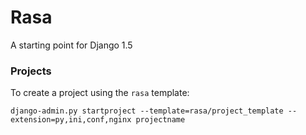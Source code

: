 Rasa
====

A starting point for Django 1.5

### Projects

To create a project using the `rasa` template:

    django-admin.py startproject --template=rasa/project_template --extension=py,ini,conf,nginx projectname

